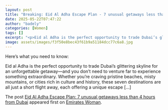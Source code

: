 ```yaml
---
layout: post
title: "Breaking: Eid Al Adha Escape Plan - 7 unusual getaways less than 4 hours from Dubai"
date: 2025-05-22T07:47:22
author: "badely"
categories: [Women]
tags: []
excerpt: "<p>Eid al Adha is the perfect opportunity to trade Dubai’s glittering skyline for an unforgettable getaway—and you don’t need to venture far to experi"
image: assets/images/f3f50e8bec43f61b9a51184dcc77c6a8.jpg
---
```


Here’s what you need to know: <p>Eid al Adha is the perfect opportunity to trade Dubai’s glittering skyline for an unforgettable getaway—and you don’t need to venture far to experience something extraordinary. Whether you’re craving pristine beaches, misty mountains, or cities rich in culture and history, these seven destinations are all just a short flight away, each offering a unique escape [&#8230;]</p>
<p>The post <a href="https://emirateswoman.com/eid-al-adha-getaways-less-than-4-hours-from-dubai/" rel="nofollow">Eid Al Adha Escape Plan: 7 unusual getaways less than 4 hours from Dubai</a> appeared first on <a href="https://emirateswoman.com" rel="nofollow">Emirates Woman</a>.</p>

